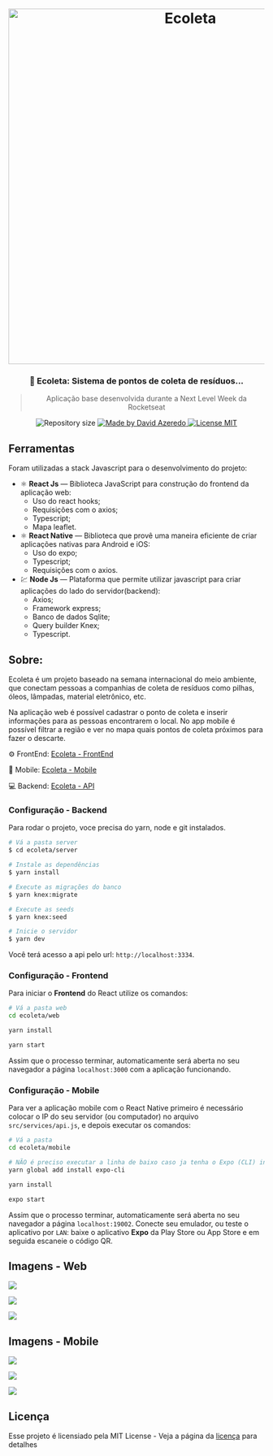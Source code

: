 <h1 align="center">
<img src="https://i.imgur.com/pnhSod4.png" alt="Ecoleta" width="700">
</h1>

<h3 align="center"> 🚀 Ecoleta: Sistema de pontos de coleta de resíduos...</h3>

<blockquote align="center">Aplicação base desenvolvida durante a Next Level Week da Rocketseat</blockquote>

<p align="center">	
  <img alt="Repository size" src="https://img.shields.io/github/repo-size/Davispc10/ecoleta">
	
  <a href="https://www.linkedin.com/in/david-azeredo/">
    <img alt="Made by David Azeredo" src="https://img.shields.io/badge/made%20by-DavidAzeredo-%2304D361">
  </a>
  <a href="https://opensource.org/licenses/MIT">
    <img src="https://img.shields.io/badge/License-MIT-blue.svg" alt="License MIT">
  </a>
</p>

## Ferramentas
Foram utilizadas a stack Javascript para o desenvolvimento do projeto:

- ⚛️ **React Js** — Biblioteca JavaScript para construção do frontend da aplicação web:
  - Uso do react hooks;
  - Requisições com o axios;
  - Typescript;
  - Mapa leaflet.
- ⚛️ **React Native** — Biblioteca que provê uma maneira eficiente de criar aplicações nativas para Android e iOS:
  - Uso do expo;
  - Typescript;
  - Requisições com o axios.
- 💹 **Node Js** — Plataforma que permite utilizar javascript para criar aplicações do lado do servidor(backend):
  - Axios;
  - Framework express;
  - Banco de dados Sqlite;
  - Query builder Knex;
  - Typescript.

## Sobre:
<p>Ecoleta é um projeto baseado na semana internacional do meio ambiente, que conectam pessoas a companhias de coleta de resíduos como pilhas, óleos, lâmpadas, material eletrônico, etc.</p>

<p>Na aplicação web é possível cadastrar o ponto de coleta e inserir informações para as pessoas encontrarem o local. No app mobile é possível filtrar a região e ver no mapa quais pontos de coleta próximos para fazer o descarte.</p>

<p>⚙ FrontEnd: <a href="https://github.com/Davispc10/ecoleta/tree/master/web">Ecoleta - FrontEnd</a></p>
<p>📱 Mobile: <a href="https://github.com/Davispc10/ecoleta/tree/master/mobile">Ecoleta - Mobile</a></p>
<p>💻 Backend: <a href="https://github.com/Davispc10/ecoleta/tree/master/server">Ecoleta - API</a></p>

### Configuração - Backend
Para rodar o projeto, voce precisa do yarn, node e git instalados.
```bash
# Vá a pasta server
$ cd ecoleta/server

# Instale as dependências
$ yarn install

# Execute as migrações do banco
$ yarn knex:migrate

# Execute as seeds
$ yarn knex:seed

# Inicie o servidor
$ yarn dev
```

Você terá acesso a api pelo url: `http://localhost:3334`.
### Configuração - Frontend
Para iniciar o **Frontend** do React utilize os comandos:
```bash
# Vá a pasta web
cd ecoleta/web

yarn install

yarn start
```
Assim que o processo terminar, automaticamente será aberta no seu navegador a página `localhost:3000` com a aplicação funcionando.

### Configuração - Mobile

Para ver a aplicação mobile com o React Native primeiro é necessário colocar o IP do seu servidor (ou computador) no arquivo `src/services/api.js`, e depois executar os comandos:

```bash
# Vá a pasta
cd ecoleta/mobile

# NÃO é preciso executar a linha de baixo caso ja tenha o Expo (CLI) instalado
yarn global add install expo-cli

yarn install

expo start
```
Assim que o processo terminar, automaticamente será aberta no seu navegador a página `localhost:19002`. Conecte seu emulador, ou teste o aplicativo por `LAN`: baixe o aplicativo **Expo** da Play Store ou App Store e em seguida escaneie o código QR.

## Imagens - Web
![](https://i.imgur.com/MurNYJs.png)

![](https://i.imgur.com/raXOFTV.png)

![](https://i.imgur.com/0oSFl2y.png)

## Imagens - Mobile

![](https://i.imgur.com/sYTlxA8.png)

![](https://i.imgur.com/hLlyin3.png)

![](https://i.imgur.com/4b5C8M8.png)

## Licença

Esse projeto é licensiado pela MIT License - Veja a página da [licença](https://opensource.org/licenses/MIT) para detalhes
